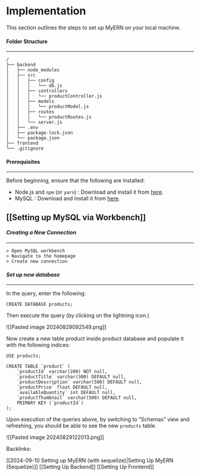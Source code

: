 # Implementation

This section outlines the steps to set up MyERN on your local machine.

#### Folder Structure
---
```text
/
├── backend
│   ├── node_modules
│   ├── src
│   │   ├── config
│   │   │   └── db.js
│   │   ├── controllers
│   │   │   └── productController.js
│   │   ├── models
│   │   │   └── productModel.js
│   │   ├── routes
│   │   │   └── productRoutes.js
│   │   └── server.js
│   ├── .env
│   ├── package-lock.json
│   └── package.json
├── frontend
└── .gitignore

```
#### Prerequisites
---
Before beginning, ensure that the following are installed:

- Node.js and `npm` (or `yarn`) : Download and install it from [here](https://nodejs.org/en).
- MySQL : Download and install it from [here](https://www.mysql.com/).

## **[[Setting up MySQL via Workbench]]** 

#### ***Creating a New Connection***
---
```text
> Open MySQL workbench 
> Navigate to the homepage 
> Create new connection 
```

#### ***Set up new database***
---
In the query, enter the following:

```MYSQl
CREATE DATABASE products;
```

Then execute the query (by clicking on the lightning icon.)

![[Pasted image 20240829092549.png]]

Now create a new table product inside product database and populate it with the following indices:

```MYSQL 
USE products;

CREATE TABLE `product` (
	`productId` varchar(200) NOT null,
	`productTitle` varchar(300) DEFAULT null,
	`productDescription` varchar(500) DEFAULT null,
	`productPrice` float DEFAULT null,
	`availableQuantity` int DEFAULT null,
	`productThumbnail` varchar(500) DEFAULT null,
	PRIMARY KEY (`productId`)
);
```

Upon execution of the queries above, by switching to “Schemas” view and refreshing, you should be able to see the new `products` table.

![[Pasted image 20240829122013.png]]



Backlinks:

[[2024-09-10 Setting up MyERN (with sequelize)|Setting Up MyERN (Sequelize)]]
[[Setting Up Backend]]
[[Setting Up Frontend]]
